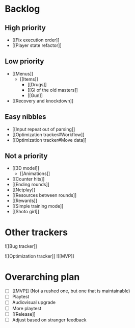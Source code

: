 # Backlog
## High priority
- [[Fix execution order]]
- [[Player state refactor]]

## Low priority
- [[Menus]]
	- [[Items]]
		- [[Drugs]]
		- [[Gi of the old masters]]
		- [[Gun]]
- [[Recovery and knockdown]]

## Easy nibbles
- [[Input repeat out of parsing]]
- [[Optimization tracker#Workflow]]
- [[Optimization tracker#Move data]]

## Not a priority
- [[3D model]]
	- [[Animations]]
- [[Counter hits]]
- [[Ending rounds]]
- [[Netplay]]
- [[Resources between rounds]]
- [[Rewards]]
- [[Simple training mode]]
- [[Shoto girl]]

# Other trackers
![[Bug tracker]]

![[Optimization tracker]]
![[MVP]]

# Overarching plan
- [ ] [[MVP]] (Not a rushed one, but one that is maintainable)
- [ ] Playtest
- [ ] Audiovisual upgrade
- [ ] More playtest
- [ ] [[Release]]
- [ ] Adjust based on stranger feedback
